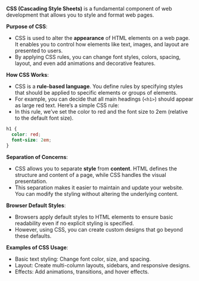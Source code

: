 **CSS (Cascading Style Sheets)** is a fundamental component of web development that allows you to style and format web pages.

**Purpose of CSS**:

- CSS is used to alter the **appearance** of HTML elements on a web page. It enables you to control how elements like text, images, and layout are presented to users.
- By applying CSS rules, you can change font styles, colors, spacing, layout, and even add animations and decorative features.

**How CSS Works**:

- CSS is a **rule-based language**. You define rules by specifying styles that should be applied to specific elements or groups of elements.
- For example, you can decide that all main headings (`<h1>`) should appear as large red text. Here’s a simple CSS rule:
- In this rule, we’ve set the color to red and the font size to 2em (relative to the default font size).

```css
h1 {
  color: red;
  font-size: 2em;
}
```

**Separation of Concerns**:

- CSS allows you to separate **style** from **content**. HTML defines the structure and content of a page, while CSS handles the visual presentation.
- This separation makes it easier to maintain and update your website. You can modify the styling without altering the underlying content.

**Browser Default Styles**:

- Browsers apply default styles to HTML elements to ensure basic readability even if no explicit styling is specified.
- However, using CSS, you can create custom designs that go beyond these defaults.

**Examples of CSS Usage**:

- Basic text styling: Change font color, size, and spacing.
- Layout: Create multi-column layouts, sidebars, and responsive designs.
- Effects: Add animations, transitions, and hover effects.
